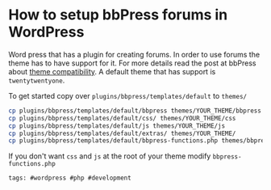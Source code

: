 # How to setup bbPress forums in WordPress

Word press that has a plugin for creating forums. In order to use forums
the theme has to have support for it. For more details read the post at
bbPress about [theme compatibility]. A default theme that has support is
`twentytwentyone`.

To get started copy over `plugins/bbpress/templates/default` to `themes/`

```bash
cp plugins/bbpress/templates/default/bbpress themes/YOUR_THEME/bbpress
cp plugins/bbpress/templates/default/css/ themes/YOUR_THEME/css
cp plugins/bbpress/templates/default/js themes/YOUR_THEME/js
cp plugins/bbpress/templates/default/extras/ themes/YOUR_THEME/
cp plugins/bbpress/templates/default/bbpress-functions.php themes/bbpress-function.php
```

If you don't want `css` and `js` at the root of your theme modify
`bbpress-functions.php`

[theme compatibility]: https://codex.bbpress.org/themes/theme-compatibility/

    tags: #wordpress #php #development
